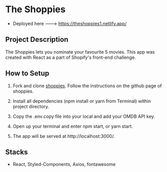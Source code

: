 # The Shoppies

- Deployed here ---> https://theshoppies1.netlify.app/


##  Project Description

The Shoppies lets you nominate your favourite 5 movies. This app was created with React as a part of Shopify's front-end challenge.

## How to Setup

1. Fork and clone [shoppies](https://github.com/kutluduman/shoppies). Follow the instructions on the github page of shoppies.

2. Install all dependencies (npm install or yarn from Terminal) within project directory.

3. Copy the .env.copy file into your local and add your OMDB API key.

4. Open up your terminal and enter npm start, or yarn start.


5.  The app will be served at http://localhost:3000/.


## Stacks

-  React, Styled-Components, Axios, fontawesome


